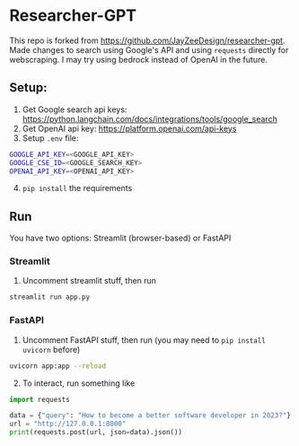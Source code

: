 # Researcher-GPT
This repo is forked from <https://github.com/JayZeeDesign/researcher-gpt>. Made changes to search
using Google's API and using `requests` directly for webscraping. I may try using bedrock instead of
OpenAI in the future.

## Setup:
1. Get Google search api keys: <https://python.langchain.com/docs/integrations/tools/google_search>
2. Get OpenAI api key: <https://platform.openai.com/api-keys>
3. Setup `.env` file:
```sh
GOOGLE_API_KEY=<GOOGLE_API_KEY>
GOOGLE_CSE_ID=<GOOGLE_SEARCH_KEY>
OPENAI_API_KEY=<OPENAI_API_KEY>
```
4. `pip install` the requirements

## Run
You have two options: Streamlit (browser-based) or FastAPI

### Streamlit
1. Uncomment streamlit stuff, then run
```sh
streamlit run app.py
```

### FastAPI
1. Uncomment FastAPI stuff, then run (you may need to `pip install uvicorn` before)
```sh
uvicorn app:app --reload
```
2. To interact, run something like
```py
import requests

data = {"query": "How to become a better software developer in 2023?"}
url = "http://127.0.0.1:8000"
print(requests.post(url, json=data).json())
```